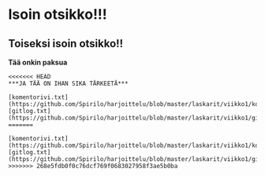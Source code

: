 # Isoin otsikko!!!
## Toiseksi isoin otsikko!!

**Tää onkin paksua**
~~~tän ei olis pitänyt olla täällä~~
<<<<<<< HEAD
***JA TÄÄ ON IHAN SIKA TÄRKEETÄ***

[komentorivi.txt](https://github.com/Spirilo/harjoittelu/blob/master/laskarit/viikko1/komentorivi.txt)
[gitlog.txt](https://github.com/Spirilo/harjoittelu/blob/master/laskarit/viikko1/gitlog.txt)
=======

[komentorivi.txt] (https://github.com/Spirilo/harjoittelu/blob/master/laskarit/viikko1/komentorivi.txt)
[gitlog.txt] (https://github.com/Spirilo/harjoittelu/blob/master/laskarit/viikko1/gitlog.txt)
>>>>>>> 268e5fdb0f0c76dcf769f0683027958f3ae5b0ba

